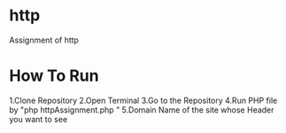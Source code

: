 http
====

Assignment of http

How To Run
==========

1.Clone Repository
2.Open Terminal
3.Go to the Repository
4.Run PHP file by "php httpAssignment.php <DomainName>"
5.Domain Name of the site whose Header you want to see

